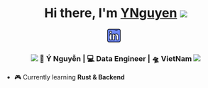 <div align="center">
   <h1>Hi there, I'm <a href="https://github.com/y2141-7991">YNguyen</a> <img src="https://media.giphy.com/media/hvRJCLFzcasrR4ia7z/giphy.gif" width="25px"> </h1>
   

</div>

<p align='center'>
   <a href="https://www.linkedin.com/in/ynguyen14/"><img height="30" src="https://raw.githubusercontent.com/8bithemant/8bithemant/master/linkedin.png?raw=true"></a>&nbsp;&nbsp;
 </p>

<div align="center">
<h3><img src="https://media.giphy.com/media/WUlplcMpOCEmTGBtBW/giphy.gif" width="30"> 🙎 Ý Nguyễn | 💻 Data Engineer | 🛸 VietNam <img src="https://media.giphy.com/media/WUlplcMpOCEmTGBtBW/giphy.gif" width="30"></h3>
</div>

-   :video_game: Currently learning **Rust & Backend**
